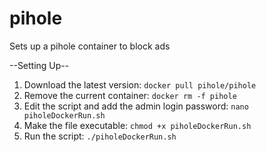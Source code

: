 # pihole
Sets up a pihole container to block ads
 
--Setting Up--

1. Download the latest version: `docker pull pihole/pihole`
2. Remove the current container: `docker rm -f pihole`
3. Edit the script and add the admin login password: `nano piholeDockerRun.sh`
4. Make the file executable: `chmod +x piholeDockerRun.sh`
5. Run the script: `./piholeDockerRun.sh`
